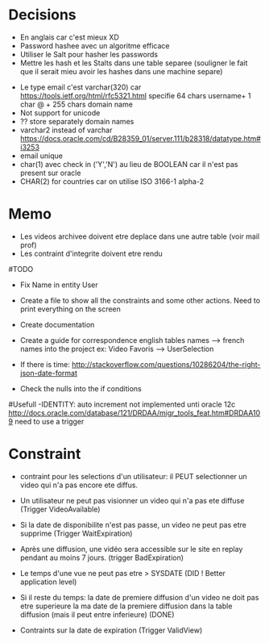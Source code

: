 
# Decisions
+ En anglais car c'est mieux XD
+ Password hashee avec un algoritme efficace 
+ Utiliser le Salt pour hasher les passwords
+ Mettre les hash et les Stalts dans une table separee 
(souligner le fait que il serait mieu avoir les hashes dans une
machine separe)
- Le type email c'est varchar(320) car https://tools.ietf.org/html/rfc5321.html specifie 64 chars username+ 1 char @ + 255 chars domain name
- Not support for unicode
- ?? store separately domain names
- varchar2 instead of varchar https://docs.oracle.com/cd/B28359_01/server.111/b28318/datatype.htm#i3253
- email unique
- char(1) avec check in ('Y','N') au lieu de BOOLEAN car il n'est pas 
  present sur oracle
- CHAR(2) for countries car on utilise ISO 3166-1 alpha-2



# Memo
- Les videos archivee doivent etre deplace dans une autre table (voir mail prof)
- Les contraint d'integrite doivent etre rendu


#TODO

- Fix Name in entity User

- Create a file to show all the constraints and 
  some other actions. Need to print everything on the screen

- Create documentation

- Create a guide for correspondence english tables names --> french names into the project
  ex: Video Favoris --> UserSelection

- If there is time: http://stackoverflow.com/questions/10286204/the-right-json-date-format

- Check the nulls into the if conditions

#Usefull
-IDENTITY: auto increment not implemented unti oracle 12c
http://docs.oracle.com/database/121/DRDAA/migr_tools_feat.htm#DRDAA109
need to use a trigger


# Constraint

- contraint pour les selections d'un utilisateur: il PEUT selectionner
  un video qui n'a pas encore ete diffus.

- Un utilisateur ne peut pas visionner un video qui n'a pas ete diffuse (Trigger VideoAvailable)

- Si la date de disponibilite n'est pas passe, un video ne peut pas etre supprime (Trigger WaitExpiration)

- Après une diffusion, une vidéo sera accessible sur le site en replay pendant
au moins 7 jours.  (trigger BadExpiration)

- Le temps d'une vue ne peut pas etre > SYSDATE  (DID ! Better application level)

- Si il reste du temps: la date de premiere diffusion d'un video ne doit pas
  etre superieure la ma date de la premiere diffusion dans la table diffusion (mais
  il peut entre inferieure) (DONE)

- Contraints sur la date de expiration (Trigger ValidView)


